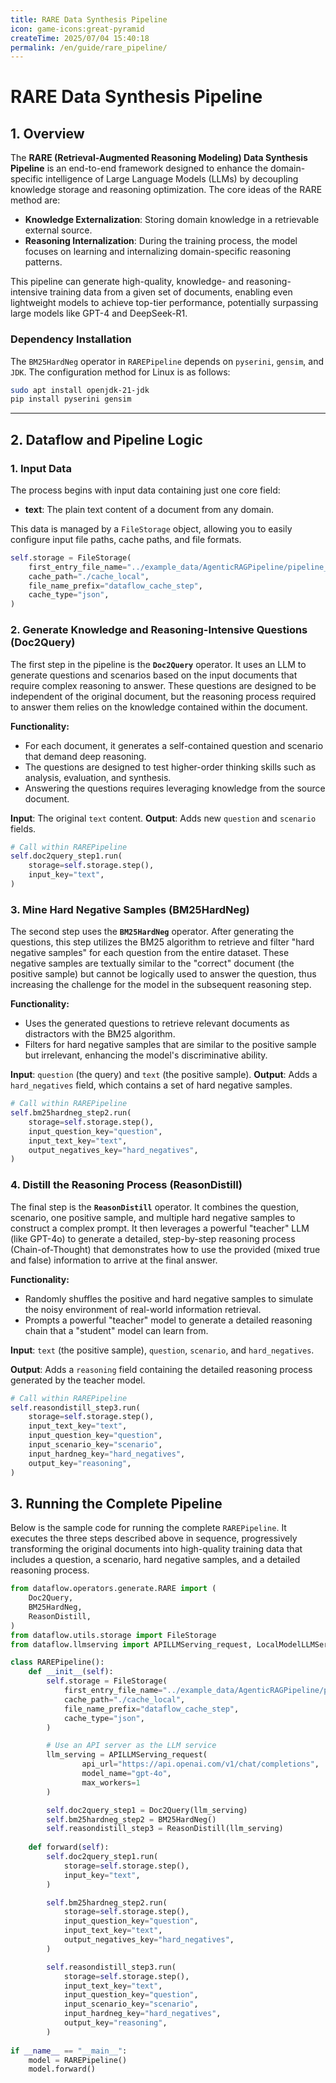 ```yaml
---
title: RARE Data Synthesis Pipeline
icon: game-icons:great-pyramid
createTime: 2025/07/04 15:40:18
permalink: /en/guide/rare_pipeline/
---
```


# RARE Data Synthesis Pipeline

## 1\. Overview

The **RARE (Retrieval-Augmented Reasoning Modeling) Data Synthesis Pipeline** is an end-to-end framework designed to enhance the domain-specific intelligence of Large Language Models (LLMs) by decoupling knowledge storage and reasoning optimization. The core ideas of the RARE method are:

  - **Knowledge Externalization**: Storing domain knowledge in a retrievable external source.
  - **Reasoning Internalization**: During the training process, the model focuses on learning and internalizing domain-specific reasoning patterns.

This pipeline can generate high-quality, knowledge- and reasoning-intensive training data from a given set of documents, enabling even lightweight models to achieve top-tier performance, potentially surpassing large models like GPT-4 and DeepSeek-R1.

### Dependency Installation
The `BM25HardNeg` operator in `RAREPipeline` depends on `pyserini`, `gensim`, and `JDK`. The configuration method for Linux is as follows:
```bash
sudo apt install openjdk-21-jdk
pip install pyserini gensim
```

-----

## 2\. Dataflow and Pipeline Logic

### 1\. Input Data

The process begins with input data containing just one core field:

  * **text**: The plain text content of a document from any domain.

This data is managed by a `FileStorage` object, allowing you to easily configure input file paths, cache paths, and file formats.

```python
self.storage = FileStorage(
    first_entry_file_name="../example_data/AgenticRAGPipeline/pipeline_small_chunk.json",
    cache_path="./cache_local",
    file_name_prefix="dataflow_cache_step",
    cache_type="json",
)
```

### 2\. Generate Knowledge and Reasoning-Intensive Questions (Doc2Query)

The first step in the pipeline is the **`Doc2Query`** operator. It uses an LLM to generate questions and scenarios based on the input documents that require complex reasoning to answer. These questions are designed to be independent of the original document, but the reasoning process required to answer them relies on the knowledge contained within the document.

**Functionality:**

  - For each document, it generates a self-contained question and scenario that demand deep reasoning.
  - The questions are designed to test higher-order thinking skills such as analysis, evaluation, and synthesis.
  - Answering the questions requires leveraging knowledge from the source document.

**Input**: The original `text` content. **Output**: Adds new `question` and `scenario` fields.

```python
# Call within RAREPipeline
self.doc2query_step1.run(
    storage=self.storage.step(),
    input_key="text",
)
```

### 3\. Mine Hard Negative Samples (BM25HardNeg)

The second step uses the **`BM25HardNeg`** operator. After generating the questions, this step utilizes the BM25 algorithm to retrieve and filter "hard negative samples" for each question from the entire dataset. These negative samples are textually similar to the "correct" document (the positive sample) but cannot be logically used to answer the question, thus increasing the challenge for the model in the subsequent reasoning step.

**Functionality:**

  - Uses the generated questions to retrieve relevant documents as distractors with the BM25 algorithm.
  - Filters for hard negative samples that are similar to the positive sample but irrelevant, enhancing the model's discriminative ability.

**Input**: `question` (the query) and `text` (the positive sample). **Output**: Adds a `hard_negatives` field, which contains a set of hard negative samples.

```python
# Call within RAREPipeline
self.bm25hardneg_step2.run(
    storage=self.storage.step(),
    input_question_key="question",
    input_text_key="text",
    output_negatives_key="hard_negatives",
)
```

### 4\. Distill the Reasoning Process (ReasonDistill)

The final step is the **`ReasonDistill`** operator. It combines the question, scenario, one positive sample, and multiple hard negative samples to construct a complex prompt. It then leverages a powerful "teacher" LLM (like GPT-4o) to generate a detailed, step-by-step reasoning process (Chain-of-Thought) that demonstrates how to use the provided (mixed true and false) information to arrive at the final answer.

**Functionality:**

  - Randomly shuffles the positive and hard negative samples to simulate the noisy environment of real-world information retrieval.
  - Prompts a powerful "teacher" model to generate a detailed reasoning chain that a "student" model can learn from.

**Input**: `text` (the positive sample), `question`, `scenario`, and `hard_negatives`.

**Output**: Adds a `reasoning` field containing the detailed reasoning process generated by the teacher model.

```python
# Call within RAREPipeline
self.reasondistill_step3.run(
    storage=self.storage.step(),
    input_text_key="text",
    input_question_key="question",
    input_scenario_key="scenario",
    input_hardneg_key="hard_negatives",
    output_key="reasoning",
)
```

## 3\. Running the Complete Pipeline

Below is the sample code for running the complete `RAREPipeline`. It executes the three steps described above in sequence, progressively transforming the original documents into high-quality training data that includes a question, a scenario, hard negative samples, and a detailed reasoning process.

```python
from dataflow.operators.generate.RARE import (
    Doc2Query,
    BM25HardNeg,
    ReasonDistill,
)
from dataflow.utils.storage import FileStorage
from dataflow.llmserving import APILLMServing_request, LocalModelLLMServing

class RAREPipeline():
    def __init__(self):
        self.storage = FileStorage(
            first_entry_file_name="../example_data/AgenticRAGPipeline/pipeline_small_chunk.json",
            cache_path="./cache_local",
            file_name_prefix="dataflow_cache_step",
            cache_type="json",
        )

        # Use an API server as the LLM service
        llm_serving = APILLMServing_request(
                api_url="https://api.openai.com/v1/chat/completions",
                model_name="gpt-4o",
                max_workers=1
        )

        self.doc2query_step1 = Doc2Query(llm_serving)
        self.bm25hardneg_step2 = BM25HardNeg()
        self.reasondistill_step3 = ReasonDistill(llm_serving)
        
    def forward(self):
        self.doc2query_step1.run(
            storage=self.storage.step(),
            input_key="text",
        )

        self.bm25hardneg_step2.run(
            storage=self.storage.step(),
            input_question_key="question",
            input_text_key="text",
            output_negatives_key="hard_negatives",
        )

        self.reasondistill_step3.run(
            storage=self.storage.step(),
            input_text_key="text",
            input_question_key="question",
            input_scenario_key="scenario",
            input_hardneg_key="hard_negatives",
            output_key="reasoning",
        )
        
if __name__ == "__main__":
    model = RAREPipeline()
    model.forward()
```